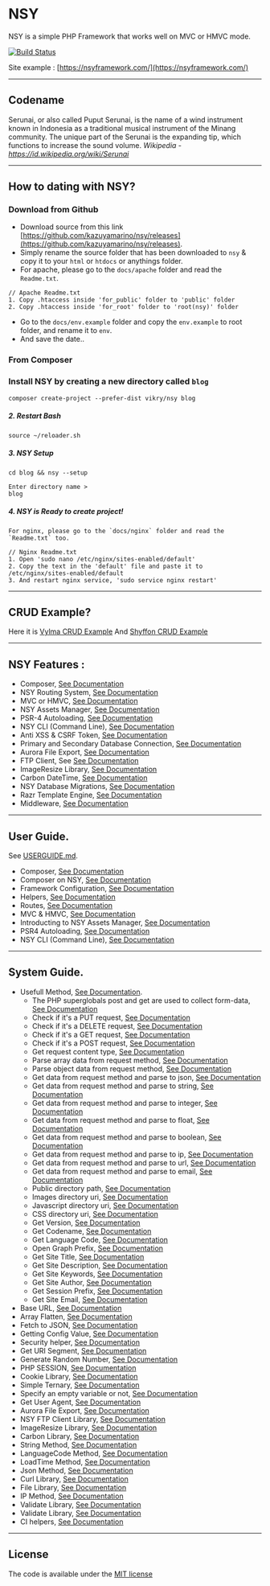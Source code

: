 # NSY
NSY is a simple PHP Framework that works well on MVC or HMVC mode.

[![Build Status](https://travis-ci.org/kazuyamarino/nsy.svg?branch=master)](https://travis-ci.org/kazuyamarino/nsy)

Site example :
[https://nsyframework.com/](https://nsyframework.com/)

---

## Codename
Serunai, or also called Puput Serunai, is the name of a wind instrument known in Indonesia as a traditional musical instrument of the Minang community. The unique part of the Serunai is the expanding tip, which functions to increase the sound volume.
*Wikipedia - https://id.wikipedia.org/wiki/Serunai*

---

## How to dating with NSY?
### Download from Github
* Download source from this link [https://github.com/kazuyamarino/nsy/releases](https://github.com/kazuyamarino/nsy/releases).
* Simply rename the source folder that has been downloaded to `nsy` & copy it to your `html` or `htdocs` or anythings folder.
* For apache, please go to the `docs/apache` folder and read the `Readme.txt`.

```
// Apache Readme.txt
1. Copy .htaccess inside 'for_public' folder to 'public' folder
2. Copy .htaccess inside 'for_root' folder to 'root(nsy)' folder
```

* Go to the `docs/env.example` folder and copy the `env.example` to root folder, and rename it to `env`.
* And save the date..

### From Composer

### Install NSY by creating a new directory called `blog`

```
composer create-project --prefer-dist vikry/nsy blog
```

##### 2. Restart Bash

```
source ~/reloader.sh
```

##### 3. NSY Setup

```
cd blog && nsy --setup

Enter directory name >
blog
```

##### 4. NSY is Ready to create project!

```
For nginx, please go to the `docs/nginx` folder and read the `Readme.txt` too.

// Nginx Readme.txt
1. Open 'sudo nano /etc/nginx/sites-enabled/default'
2. Copy the text in the 'default' file and paste it to /etc/nginx/sites-enabled/default
3. And restart nginx service, 'sudo service nginx restart'
```

---

## CRUD Example?
Here it is [Vylma CRUD Example](https://vylma.nsyframework.com/)
And [Shyffon CRUD Example](https://shyffon.nsyframework.com/)

---

## NSY Features :
* Composer, [See Documentation](https://github.com/kazuyamarino/nsy-docs/blob/master/USERGUIDE.md#composer-on-nsy-framework)
* NSY Routing System, [See Documentation](https://github.com/kazuyamarino/nsy-docs/blob/master/USERGUIDE.md#routes)
* MVC or HMVC, [See Documentation](https://github.com/kazuyamarino/nsy-docs/blob/master/USERGUIDE.md#mvc--hmvc)
* NSY Assets Manager, [See Documentation](https://github.com/kazuyamarino/nsy-docs/blob/master/USERGUIDE.md#introducting-to-nsy-assets-manager)
* PSR-4 Autoloading, [See Documentation](https://github.com/kazuyamarino/nsy-docs/blob/master/USERGUIDE.md#psr-4-autoloading)
* NSY CLI (Command Line), [See Documentation](https://github.com/kazuyamarino/nsy-docs/blob/master/USERGUIDE.md#nsy-cli-command-line)
* Anti XSS & CSRF Token, [See Documentation](https://github.com/kazuyamarino/nsy-docs/blob/master/SYSGUIDE_1.md#security-helper)
* Primary and Secondary Database Connection, [See Documentation](https://github.com/kazuyamarino/nsy-docs/blob/master/SYSGUIDE_2.md#primary--secondary-database-connections)
* Aurora File Export, [See Documentation](https://github.com/kazuyamarino/nsy-docs/blob/master/SYSGUIDE_1.md#aurora-file-export)
* FTP Client, See [See Documentation](https://github.com/kazuyamarino/nsy-docs/blob/master/SYSGUIDE_1.md#nsy-ftp-client-library)
* ImageResize Library, [See Documentation](https://github.com/kazuyamarino/nsy-docs/blob/master/SYSGUIDE_1.md#imageresize-library)
* Carbon DateTime, [See Documentation](https://carbon.nesbot.com/docs/)
* NSY Database Migrations, [See Documentation](https://github.com/kazuyamarino/nsy-docs/blob/master/SYSGUIDE_2.md#nsy-migrations)
* Razr Template Engine, [See Documentation](https://github.com/kazuyamarino/nsy-docs/blob/master/SYSGUIDE_2.md#razr---the-powerful-php-template-engine)
* Middleware, [See Documentation](https://github.com/kazuyamarino/nsy-docs/blob/master/SYSGUIDE_2.md#the-middlewares)

---

## User Guide.
See [USERGUIDE.md](https://github.com/kazuyamarino/nsy-docs/blob/master/USERGUIDE.md).
* Composer, [See Documentation](https://github.com/kazuyamarino/nsy-docs/blob/master/USERGUIDE.md#composer)
* Composer on NSY, [See Documentation](https://github.com/kazuyamarino/nsy-docs/blob/master/USERGUIDE.md#composer-on-nsy-framework)
* Framework Configuration, [See Documentation](https://github.com/kazuyamarino/nsy-docs/blob/master/USERGUIDE.md#framework-configuration)
* Helpers, [See Documentation](https://github.com/kazuyamarino/nsy-docs/blob/master/USERGUIDE.md#helpers)
* Routes, [See Documentation](https://github.com/kazuyamarino/nsy-docs/blob/master/USERGUIDE.md#routes)
* MVC & HMVC, [See Documentation](https://github.com/kazuyamarino/nsy-docs/blob/master/USERGUIDE.md#mvc--hmvc)
* Introducting to NSY Assets Manager, [See Documentation](https://github.com/kazuyamarino/nsy-docs/blob/master/USERGUIDE.md#introducting-to-nsy-assets-manager)
* PSR4 Autoloading, [See Documentation](https://github.com/kazuyamarino/nsy-docs/blob/master/USERGUIDE.md#psr-4-autoloading)
* NSY CLI (Command Line), [See Documentation](https://github.com/kazuyamarino/nsy-docs/blob/master/USERGUIDE.md#nsy-cli-command-line)

---

## System Guide.
* Usefull Method, [See Documentation](https://github.com/kazuyamarino/nsy-docs/blob/master/SYSGUIDE_1.md#usefull-method).<br/>
    * The PHP superglobals post and get are used to collect form-data, [See Documentation](https://github.com/kazuyamarino/nsy-docs/blob/master/SYSGUIDE_1.md#the-php-superglobals-post-and-get-are-used-to-collect-form-data)
    * Check if it's a PUT request, [See Documentation](https://github.com/kazuyamarino/nsy-docs/blob/master/SYSGUIDE_1.md#check-if-its-a-put-request-)
    * Check if it's a DELETE request, [See Documentation](https://github.com/kazuyamarino/nsy-docs/blob/master/SYSGUIDE_1.md#check-if-its-a-delete-request-)
    * Check if it's a GET request, [See Documentation](https://github.com/kazuyamarino/nsy-docs/blob/master/SYSGUIDE_1.md#check-if-its-a-get-request-)
    * Check if it's a POST request, [See Documentation](https://github.com/kazuyamarino/nsy-docs/blob/master/SYSGUIDE_1.md#check-if-its-a-post-request-)
    * Get request content type, [See Documentation](https://github.com/kazuyamarino/nsy-docs/blob/master/SYSGUIDE_1.md#get-request-content-type-)
    * Parse array data from request method, [See Documentation](https://github.com/kazuyamarino/nsy-docs/blob/master/SYSGUIDE_1.md#parse-array-data-from-request-method-)
    * Parse object data from request method, [See Documentation](https://github.com/kazuyamarino/nsy-docs/blob/master/SYSGUIDE_1.md#parse-object-data-from-request-method-)
    * Get data from request method and parse to json, [See Documentation](https://github.com/kazuyamarino/nsy-docs/blob/master/SYSGUIDE_1.md#get-data-from-request-method-and-parse-to-json-)
    * Get data from request method and parse to string, [See Documentation](https://github.com/kazuyamarino/nsy-docs/blob/master/SYSGUIDE_1.md#get-data-from-request-method-and-parse-to-string-)
    * Get data from request method and parse to integer, [See Documentation](https://github.com/kazuyamarino/nsy-docs/blob/master/SYSGUIDE_1.md#get-data-from-request-method-and-parse-to-integer-)
    * Get data from request method and parse to float, [See Documentation](https://github.com/kazuyamarino/nsy-docs/blob/master/SYSGUIDE_1.md#get-data-from-request-method-and-parse-to-float-)
    * Get data from request method and parse to boolean, [See Documentation](https://github.com/kazuyamarino/nsy-docs/blob/master/SYSGUIDE_1.md#get-data-from-request-method-and-parse-to-boolean-)
    * Get data from request method and parse to ip, [See Documentation](https://github.com/kazuyamarino/nsy-docs/blob/master/SYSGUIDE_1.md#get-data-from-request-method-and-parse-to-ip-)
    * Get data from request method and parse to url, [See Documentation](https://github.com/kazuyamarino/nsy-docs/blob/master/SYSGUIDE_1.md#get-data-from-request-method-and-parse-to-url-)
    * Get data from request method and parse to email, [See Documentation](https://github.com/kazuyamarino/nsy-docs/blob/master/SYSGUIDE_1.md#get-data-from-request-method-and-parse-to-email-)
    * Public directory path, [See Documentation](https://github.com/kazuyamarino/nsy-docs/blob/master/SYSGUIDE_1.md#public-directory-path)
    * Images directory uri, [See Documentation](https://github.com/kazuyamarino/nsy-docs/blob/master/SYSGUIDE_1.md#images-directory-uri)
    * Javascript directory uri, [See Documentation](https://github.com/kazuyamarino/nsy-docs/blob/master/SYSGUIDE_1.md#javascript-directory-uri)
    * CSS directory uri, [See Documentation](https://github.com/kazuyamarino/nsy-docs/blob/master/SYSGUIDE_1.md#css-directory-uri)
    * Get Version, [See Documentation](https://github.com/kazuyamarino/nsy-docs/blob/master/SYSGUIDE_1.md#get-version)
    * Get Codename, [See Documentation](https://github.com/kazuyamarino/nsy-docs/blob/master/SYSGUIDE_1.md#get-codename)
    * Get Language Code, [See Documentation](https://github.com/kazuyamarino/nsy-docs/blob/master/SYSGUIDE_1.md#get-language-code)
    * Open Graph Prefix, [See Documentation](https://github.com/kazuyamarino/nsy-docs/blob/master/SYSGUIDE_1.md#open-graph-prefix)
    * Get Site Title, [See Documentation](https://github.com/kazuyamarino/nsy-docs/blob/master/SYSGUIDE_1.md#get-site-title)
    * Get Site Description, [See Documentation](https://github.com/kazuyamarino/nsy-docs/blob/master/SYSGUIDE_1.md#get-site-description)
    * Get Site Keywords, [See Documentation](https://github.com/kazuyamarino/nsy-docs/blob/master/SYSGUIDE_1.md#get-site-keywords)
    * Get Site Author, [See Documentation](https://github.com/kazuyamarino/nsy-docs/blob/master/SYSGUIDE_1.md#get-site-author)
    * Get Session Prefix, [See Documentation](https://github.com/kazuyamarino/nsy-docs/blob/master/SYSGUIDE_1.md#get-session-prefix)
    * Get Site Email, [See Documentation](https://github.com/kazuyamarino/nsy-docs/blob/master/SYSGUIDE_1.md#get-site-email)
* Base URL, [See Documentation](https://github.com/kazuyamarino/nsy-docs/blob/master/SYSGUIDE_1.md#base-url)
* Array Flatten, [See Documentation](https://github.com/kazuyamarino/nsy-docs/blob/master/SYSGUIDE_1.md#array-flatten)
* Fetch to JSON, [See Documentation](https://github.com/kazuyamarino/nsy-docs/blob/master/SYSGUIDE_1.md#fetch-to-json)
* Getting Config Value, [See Documentation](https://github.com/kazuyamarino/nsy-docs/blob/master/SYSGUIDE_1.md#getting-config-value)
* Security helper, [See Documentation](https://github.com/kazuyamarino/nsy-docs/blob/master/SYSGUIDE_1.md#security-helper)
* Get URI Segment, [See Documentation](https://github.com/kazuyamarino/nsy-docs/blob/master/SYSGUIDE_1.md#get-uri-segment)
* Generate Random Number, [See Documentation](https://github.com/kazuyamarino/nsy-docs/blob/master/SYSGUIDE_1.md#generate-random-number)
* PHP SESSION, [See Documentation](https://github.com/kazuyamarino/nsy-docs/blob/master/SYSGUIDE_1.md#php-session)
* Cookie Library, [See Documentation](https://github.com/kazuyamarino/nsy-docs/blob/master/SYSGUIDE_1.md#cookie-library)
* Simple Ternary, [See Documentation](https://github.com/kazuyamarino/nsy-docs/blob/master/SYSGUIDE_1.md#simple-ternary)
* Specify an empty variable or not, [See Documentation](https://github.com/kazuyamarino/nsy-docs/blob/master/SYSGUIDE_1.md#specify-an-empty-variable-or-not)
* Get User Agent, [See Documentation](https://github.com/kazuyamarino/nsy-docs/blob/master/SYSGUIDE_1.md#get-user-agent)
* Aurora File Export, [See Documentation](https://github.com/kazuyamarino/nsy-docs/blob/master/SYSGUIDE_1.md#aurora-file-export)
* NSY FTP Client Library, [See Documentation](https://github.com/kazuyamarino/nsy-docs/blob/master/SYSGUIDE_1.md#nsy-ftp-client-library)
* ImageResize Library, [See Documentation](https://github.com/kazuyamarino/nsy-docs/blob/master/SYSGUIDE_1.md#imageresize-library)
* Carbon Library, [See Documentation](https://github.com/kazuyamarino/nsy-docs/blob/master/SYSGUIDE_1.md#carbon-library)
* String Method, [See Documentation](https://github.com/kazuyamarino/nsy-docs/blob/master/SYSGUIDE_1.md#string-method)
* LanguageCode Method, [See Documentation](https://github.com/kazuyamarino/nsy-docs/blob/master/SYSGUIDE_1.md#languagecode-method)
* LoadTime Method, [See Documentation](https://github.com/kazuyamarino/nsy-docs/blob/master/SYSGUIDE_1.md#loadtime-method)
* Json Method, [See Documentation](https://github.com/kazuyamarino/nsy-docs/blob/master/SYSGUIDE_1.md#json-method)
* Curl Library, [See Documentation](https://github.com/kazuyamarino/nsy-docs/blob/master/SYSGUIDE_1.md#curl-library)
* File Library, [See Documentation](https://github.com/kazuyamarino/nsy-docs/blob/master/SYSGUIDE_1.md#file-library)
* IP Method, [See Documentation](https://github.com/kazuyamarino/nsy-docs/blob/master/SYSGUIDE_1.md#ip-method)
* Validate Library, [See Documentation](https://github.com/kazuyamarino/nsy-docs/blob/master/SYSGUIDE_1.md#validate-library)
* Validate Library, [See Documentation](https://github.com/kazuyamarino/nsy-docs/blob/master/SYSGUIDE_1.md#validate-library)
* CI helpers, [See Documentation](https://github.com/kazuyamarino/nsy-docs/blob/master/SYSGUIDE_1.md#ci-helpers)

---

## License
The code is available under the [MIT license](https://github.com/kazuyamarino/nsy/blob/master/LICENSE.txt)
